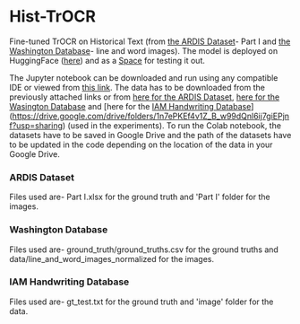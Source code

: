 # Hist-TrOCR  
Fine-tuned TrOCR on Historical Text (from [the ARDIS Dataset](https://ardisdataset.github.io/ARDIS/)- Part I and [the Washington Database](https://fki.tic.heia-fr.ch/databases/washington-database)- line and word images). The model is deployed on HuggingFace ([here](https://huggingface.co/sk2003/hist-trocr)) and as a [Space](https://huggingface.co/spaces/sk2003/Hist-TrOCR) for testing it out.  

The Jupyter notebook can be downloaded and run using any compatible IDE or viewed from [this link](https://colab.research.google.com/drive/11vWXRLM4gz9h5hFpPRR_DEgd7U-t9ZVp?usp=sharing). The data has to be downloaded from the previously attached links or from [here for the ARDIS Dataset](https://drive.google.com/drive/folders/1EN0hbqE1EjXCp6jZVqB-7DdWPTvDk63a?usp=sharing), [here for the Wasington Database](https://drive.google.com/drive/folders/1I2s3rrfOKncPAamB6PCL7cSwe1ykHk_d?usp=sharing) and [here for the [IAM Handwriting Database](https://fki.tic.heia-fr.ch/databases/iam-handwriting-database)](https://drive.google.com/drive/folders/1n7ePKEf4v1Z_B_w99dQnl6ij7giEPjnf?usp=sharing) (used in the experiments). To run the Colab notebook, the datasets have to be saved in Google Drive and the path of the datasets have to be updated in the code depending on the location of the data in your Google Drive.  

### ARDIS Dataset  
Files used are- Part I.xlsx for the ground truth and 'Part I' folder for the images.  

### Washington Database  
Files used are- ground_truth/ground_truths.csv for the ground truths and data/line_and_word_images_normalized for the images.  

### IAM Handwriting Database
Files used are- gt_test.txt for the ground truth and 'image' folder for the data.  
